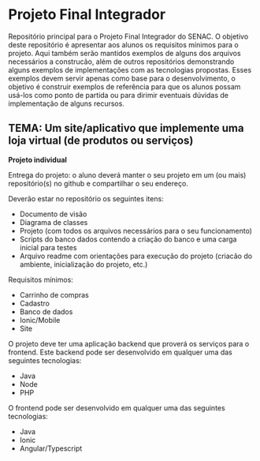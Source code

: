 # Projeto Final Integrador

Repositório principal para o Projeto Final Integrador do SENAC. O objetivo deste repositório é apresentar aos alunos os requisitos mínimos para o projeto. Aqui também serão mantidos exemplos de alguns dos arquivos necessários a construcão, além de outros repositórios demonstrando alguns exemplos de implementações com as tecnologias propostas. Esses exemplos devem servir apenas como base para o desenvolvimento, o objetivo é construir exemplos de referência para que os alunos possam usá-los como ponto de partida ou para dirimir eventuais dúvidas de implementação de alguns recursos.

## TEMA: Um site/aplicativo que implemente uma loja virtual (de produtos ou serviços)
<b>Projeto individual</b>

Entrega do projeto: o aluno deverá manter o seu projeto em um (ou mais) repositório(s) no github e compartilhar o seu endereço.

Deverão estar no repositório os seguintes itens:

-  Documento de visão
-  Diagrama de classes
-  Projeto (com todos os arquivos necessários para o seu funcionamento)
-  Scripts do banco dados contendo a criação do banco e uma carga inicial para testes
-  Arquivo readme com orientações para execução do projeto (criacão do ambiente, inicialização do projeto, etc.)

Requisitos mínimos:

- Carrinho de compras
- Cadastro
- Banco de dados
- Ionic/Mobile
- Site

O projeto deve ter uma aplicação backend que proverá os serviços para o frontend. Este backend pode ser desenvolvido em qualquer uma das seguintes tecnologias:

- Java
- Node
- PHP

O frontend pode ser desenvolvido em qualquer uma das seguintes tecnologias:

- Java
- Ionic
- Angular/Typescript
